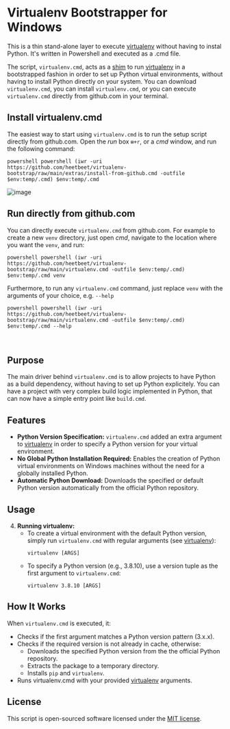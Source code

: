 # Virtualenv Bootstrapper for Windows

This is a thin stand-alone layer to execute [virtualenv](https://virtualenv.pypa.io/en/latest/user_guide.html) without having to instal Python. It's written in Powershell and executed as a .cmd file.

The script, `virtualenv.cmd`, acts as a [shim](https://en.wikipedia.org/wiki/Shim_(computing)) to run [virtualenv](https://virtualenv.pypa.io/en/latest/user_guide.html) in a bootstrapped fashion in order to set up Python virtual environments, without having to install Python directly on your system. You can download `virtualenv.cmd`, you can install `virtualenv.cmd`, or you can execute `virtualenv.cmd` directly from github.com in your terminal.

## Install virtualenv.cmd
The easiest way to start using `virtualenv.cmd` is to run the setup script directly from github.com. Open the _run_ box `⊞+r`, or a _cmd_ window, and run the following command:

    powershell powershell (iwr -uri https://github.com/heetbeet/virtualenv-bootstrap/raw/main/extras/install-from-github.cmd -outfile $env:temp/.cmd) $env:temp/.cmd

![image](https://github.com/heetbeet/virtualenv-bootstrap/assets/4103775/1ad3be85-3458-40af-95b3-fad900cd6a0f)


## Run directly from github.com
You can directly execute `virtualenv.cmd` from github.com. For example to create a new `venv` directory, just open _cmd_, navigate to the location where you want the `venv`, and run:

    powershell powershell (iwr -uri https://github.com/heetbeet/virtualenv-bootstrap/raw/main/virtualenv.cmd -outfile $env:temp/.cmd) $env:temp/.cmd venv

Furthermore, to run any `virtualenv.cmd` command, just replace `venv` with the arguments of your choice, e.g. `--help`

    powershell powershell (iwr -uri https://github.com/heetbeet/virtualenv-bootstrap/raw/main/virtualenv.cmd -outfile $env:temp/.cmd) $env:temp/.cmd --help

<br>

## Purpose
The main driver behind `virtualenv.cmd` is to allow projects to have Python as a build dependency, without having to set up Python explicitely.
You can have a project with very complex build logic implemented in Python, that can now have a simple entry point like `build.cmd`.

## Features

- **Python Version Specification:** `virtualenv.cmd` added an extra argument to [virtualenv](https://virtualenv.pypa.io/en/latest/user_guide.html) in order to specify a Python version for your virtual environment.
- **No Global Python Installation Required:** Enables the creation of Python virtual environments on Windows machines without the need for a globally installed Python.
- **Automatic Python Download:** Downloads the specified or default Python version automatically from the official Python repository.

## Usage

4. **Running virtualenv:**
   - To create a virtual environment with the default Python version, simply run `virtualenv.cmd` with regular arguments (see [virtualenv](https://virtualenv.pypa.io/en/latest/user_guide.html)):
     ```
     virtualenv [ARGS]
     ```
   - To specify a Python version (e.g., 3.8.10), use a version tuple as the first argument to `virtualenv.cmd`:
     ```
     virtualenv 3.8.10 [ARGS]
     ```

## How It Works

When `virtualenv.cmd` is executed, it:
- Checks if the first argument matches a Python version pattern (3.x.x).
- Checks if the required version is not already in cache, otherwise:
    - Downloads the specified Python version from the the official Python repository.
    - Extracts the package to a temporary directory.
    - Installs `pip` and `virtualenv`.
- Runs virtualenv.cmd with your provided [virtualenv](https://virtualenv.pypa.io/en/latest/user_guide.html) arguments.

## License

This script is open-sourced software licensed under the [MIT license](https://opensource.org/licenses/MIT).
